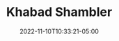 ---
title: Khabad Shambler
date: 2022-11-10T10:33:21-05:00
draft: false
layout: national_monster_card
monster_manual: basic

Name: Khabad Shambler
Body_points: '40'
Strength_bonus: '6'
threshold: '0'
rips_from: Pin/Bind/Web
Descriptive Phrase: Large walking Plant
Type: Vegetable
APL: '7'
Movement: Wandering
Inteligence: Mindless
Society: Solitary
Motivation: 
  - Food
armor: None
offensive_abilities: 
  - "Engulf x3"
  - "Physical Web x3"
  - "Duration of Physical Web: 10 Minutes"
defensive_abilities: 'Lightning Adds to Body '
vulnerabilities: ''
spells: None
pyramid: None
rec_treasure: ''
notes: ''
weapon_use: None
claws: 'Two Handed '
base_damage_call: Small Weapon - 4 Normal Short/Longsword - 5 Normal Two handed - 9 Normal
at_death: Crumbles
healed_by: Healing and Lightning
immune_to: Sleep, Charm, Poison, Waylay, Flame, Ice
Protectives: None to Start
Zone: B
---